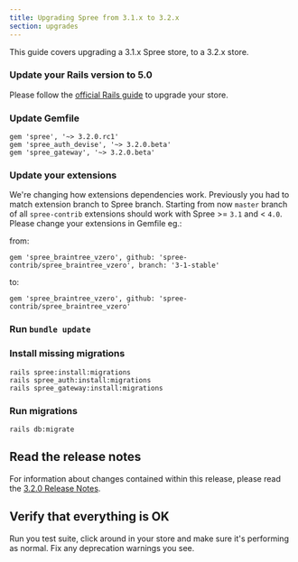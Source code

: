 ```yaml
---
title: Upgrading Spree from 3.1.x to 3.2.x
section: upgrades
---
```


This guide covers upgrading a 3.1.x Spree store, to a 3.2.x store.

### Update your Rails version to 5.0

Please follow the
[official Rails guide](http://edgeguides.rubyonrails.org/upgrading_ruby_on_rails.html#upgrading-from-rails-4-2-to-rails-5-0)
to upgrade your store.

### Update Gemfile

```
gem 'spree', '~> 3.2.0.rc1'
gem 'spree_auth_devise', '~> 3.2.0.beta'
gem 'spree_gateway', '~> 3.2.0.beta'
```

### Update your extensions

We're changing how extensions dependencies work. Previously you had to match
extension branch to Spree branch. Starting from now `master` branch of all
`spree-contrib` extensions should work with Spree >= `3.1` and < `4.0`. Please change
your extensions in Gemfile eg.:

from:
```
gem 'spree_braintree_vzero', github: 'spree-contrib/spree_braintree_vzero', branch: '3-1-stable'
```

to:
```
gem 'spree_braintree_vzero', github: 'spree-contrib/spree_braintree_vzero'
```

### Run `bundle update`

### Install missing migrations

```
rails spree:install:migrations
rails spree_auth:install:migrations
rails spree_gateway:install:migrations
```

### Run migrations

```
rails db:migrate
```

## Read the release notes

For information about changes contained within this release, please read the [3.2.0 Release Notes](http://guides.spreecommerce.org/release_notes/spree_3_2_0.html).

## Verify that everything is OK

Run you test suite, click around in your store and make sure it's performing as normal. Fix any deprecation warnings you see.
